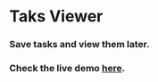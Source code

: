 # Taks Viewer

### Save tasks and view them later.

### Check the live demo [here](https://gnvsaikiran.github.io/task-viewer/).
